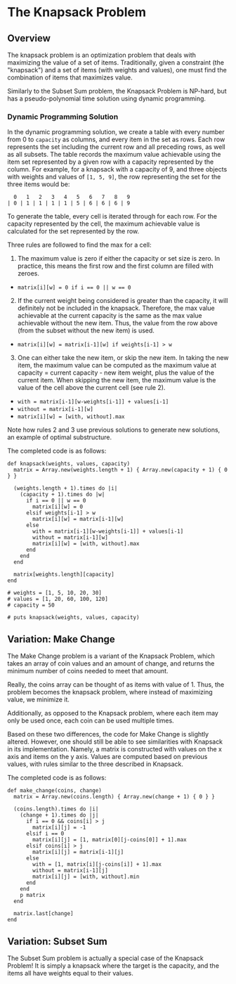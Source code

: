 # The Knapsack Problem

## Overview

The knapsack problem is an optimization problem that deals with maximizing the value of a set of items. Traditionally, given a constraint (the "knapsack") and a set of items (with weights and values), one must find the combination of items that maximizes value.

Similarly to the Subset Sum problem, the Knapsack Problem is NP-hard, but has a pseudo-polynomial time solution using dynamic programming.

### Dynamic Programming Solution

In the dynamic programming solution, we create a table with every number from 0 to `capacity` as columns, and every item in the set as rows. Each row represents the set including the current row and all preceding rows, as well as all subsets. The table records the maximum value achievable using the item set represented by a given row with a capacity represented by the column. For example, for a knapsack with a capacity of 9, and three objects with weights and values of `[1, 5, 9]`, the row representing the set for the three items would be:

      0   1   2   3   4   5   6   7   8   9
    | 0 | 1 | 1 | 1 | 1 | 5 | 6 | 6 | 6 | 9 

To generate the table, every cell is iterated through for each row. For the capacity represented by the cell, the maximum achievable value is calculated for the set represented by the row.

Three rules are followed to find the max for a cell:

1. The maximum value is zero if either the capacity or set size is zero. In practice, this means the first row and the first column are filled with zeroes.
  * `matrix[i][w] = 0 if i == 0 || w == 0`
2. If the current weight being considered is greater than the capacity, it will definitely not be included in the knapsack. Therefore, the max value achievable at the current capacity is the same as the max value achievable without the new item. Thus, the value from the row above (from the subset without the new item) is used.
  * `matrix[i][w] = matrix[i-1][w] if weights[i-1] > w`
3. One can either take the new item, or skip the new item. In taking the new item, the maximum value can be computed as the maximum value at capacity = current capacity - new item weight, plus the value of the current item. When skipping the new item, the maximum value is the value of the cell above the current cell (see rule 2). 
  * `with = matrix[i-1][w-weights[i-1]] + values[i-1]`
  * `without = matrix[i-1][w]`
  * `matrix[i][w] = [with, without].max`

Note how rules 2 and 3 use previous solutions to generate new solutions, an example of optimal substructure.

The completed code is as follows: 

    def knapsack(weights, values, capacity)
      matrix = Array.new(weights.length + 1) { Array.new(capacity + 1) { 0 } }

      (weights.length + 1).times do |i|
        (capacity + 1).times do |w|
          if i == 0 || w == 0
            matrix[i][w] = 0
          elsif weights[i-1] > w
            matrix[i][w] = matrix[i-1][w]
          else
            with = matrix[i-1][w-weights[i-1]] + values[i-1]
            without = matrix[i-1][w]
            matrix[i][w] = [with, without].max
          end
        end
      end

      matrix[weights.length][capacity]
    end

    # weights = [1, 5, 10, 20, 30]
    # values = [1, 20, 60, 100, 120]
    # capacity = 50

    # puts knapsack(weights, values, capacity)

## Variation: Make Change

The Make Change problem is a variant of the Knapsack Problem, which takes an array of coin values and an amount of change, and returns the minimum number of coins needed to meet that amount. 

Really, the coins array can be thought of as items with value of 1. Thus, the problem becomes the knapsack problem, where instead of maximizing value, we minimize it.

Additionally, as opposed to the Knapsack problem, where each item may only be used once, each coin can be used multiple times.

Based on these two differences, the code for Make Change is slightly altered. However, one should still be able to see similarities with Knapsack in its implementation. Namely, a matrix is constructed with values on the x axis and items on the y axis. Values are computed based on previous values, with rules similar to the three described in Knapsack.

The completed code is as follows:

    def make_change(coins, change)
      matrix = Array.new(coins.length) { Array.new(change + 1) { 0 } }

      (coins.length).times do |i|
        (change + 1).times do |j|
          if i == 0 && coins[i] > j
            matrix[i][j] = -1
          elsif i == 0
            matrix[i][j] = [1, matrix[0][j-coins[0]] + 1].max
          elsif coins[i] > j
            matrix[i][j] = matrix[i-1][j]
          else
            with = [1, matrix[i][j-coins[i]] + 1].max
            without = matrix[i-1][j]
            matrix[i][j] = [with, without].min
          end
        end
        p matrix
      end

      matrix.last[change]
    end

## Variation: Subset Sum

The Subset Sum problem is actually a special case of the Knapsack Problem! It is simply a knapsack where the target is the capacity, and the items all have weights equal to their values.